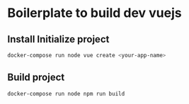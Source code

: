 # Boilerplate to build  dev vuejs

## Install Initialize project

```bash
docker-compose run node vue create <your-app-name>
```

## Build project

```bash
docker-compose run node npm run build
```